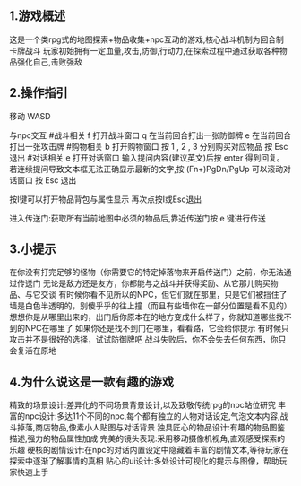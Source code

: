 ## 1.游戏概述
这是一个类rpg式的地图探索+物品收集+npc互动的游戏,核心战斗机制为回合制卡牌战斗
玩家初始拥有一定血量,攻击,防御,行动力,在探索过程中通过获取各种物品强化自己,击败强敌

## 2.操作指引
移动 WASD

与npc交互
#战斗相关 f 打开战斗窗口  q 在当前回合打出一张防御牌 e 在当前回合打出一张攻击牌
#购物相关 b 打开购物窗口  按 1 , 2 , 3 分别购买对应物品 按 Esc 退出
#对话相关 e 打开对话窗口  输入提问内容(建议英文)后按 enter 得到回复。若连续提问导致文本框无法正确显示最新的文字,按 (Fn+)PgDn/PgUp 可以滚动对话窗口 按 Esc 退出

按I键可以打开物品背包与属性显示 再次点按I或Esc退出

进入传送门:获取所有当前地图中必须的物品后,靠近传送门按 e 键进行传送

## 3.小提示
在你没有打完足够的怪物（你需要它的特定掉落物来开启传送门）之前，你无法通过传送门
无论是敌方还是友方，你都能与之战斗并获得奖励、从它那儿购买物品、与它交谈
有时候你看不见所以的NPC，但它们就在那里，只是它们被挡住了
墙是白色半透明的，别傻乎乎的往上撞（而且有些墙你在一部分位置是看不见的）
想想你是从哪里出来的，出门后你原本在的地方变成什么样了，你就知道哪些找不到的NPC在哪里了
如果你还是找不到门在哪里，看看路，它会给你提示
有时候只攻击并不是很好的选择，试试防御牌吧
战斗失败后，你不会失去任何东西，你只会复活在原地

## 4.为什么说这是一款有趣的游戏
精致的场景设计:差异化的不同场景背景设计,以及致敬传统rpg的npc站位研究
丰富的npc设计:多达11个不同的npc,每个都有独立的人物对话设定,气泡文本内容,战斗掉落,商店物品,像素小人贴图与对话背景
独具匠心的物品设计:有趣的物品图鉴描述,强力的物品属性加成
完美的镜头表现:采用移动摄像机视角,直观感受探索的乐趣
硬核的剧情设计:在npc的对话内置设定中隐藏着丰富的剧情文本,等待玩家在探索中逐渐了解事情的真相
贴心的ui设计:多处设计可视化的提示与图像，帮助玩家快速上手